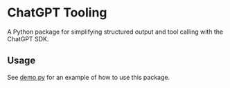 # ChatGPT Tooling

A Python package for simplifying structured output and tool calling with the ChatGPT SDK.

## Usage

See [demo.py](demo.py) for an example of how to use this package.
